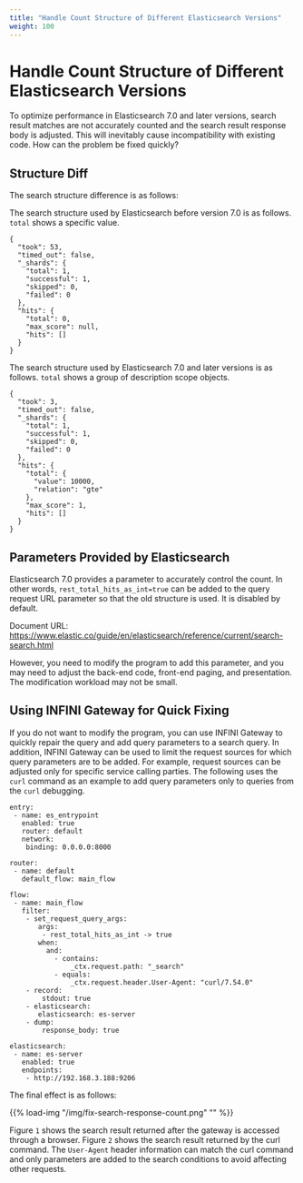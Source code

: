 ```yaml
---
title: "Handle Count Structure of Different Elasticsearch Versions"
weight: 100
---
```


# Handle Count Structure of Different Elasticsearch Versions

To optimize performance in Elasticsearch 7.0 and later versions, search result matches are not accurately counted and the search result response body is adjusted.
This will inevitably cause incompatibility with existing code. How can the problem be fixed quickly?

## Structure Diff

The search structure difference is as follows:

The search structure used by Elasticsearch before version 7.0 is as follows. `total` shows a specific value.

```
{
  "took": 53,
  "timed_out": false,
  "_shards": {
    "total": 1,
    "successful": 1,
    "skipped": 0,
    "failed": 0
  },
  "hits": {
    "total": 0,
    "max_score": null,
    "hits": []
  }
}
```

The search structure used by Elasticsearch 7.0 and later versions is as follows. `total` shows a group of description scope objects.

```
{
  "took": 3,
  "timed_out": false,
  "_shards": {
    "total": 1,
    "successful": 1,
    "skipped": 0,
    "failed": 0
  },
  "hits": {
    "total": {
      "value": 10000,
      "relation": "gte"
    },
    "max_score": 1,
    "hits": []
  }
}
```

## Parameters Provided by Elasticsearch

Elasticsearch 7.0 provides a parameter to accurately control the count. In other words, `rest_total_hits_as_int=true` can be added to the query request URL parameter so that the old structure is used. It is disabled by default.

Document URL: https://www.elastic.co/guide/en/elasticsearch/reference/current/search-search.html

However, you need to modify the program to add this parameter, and you may need to adjust the back-end code, front-end paging, and presentation. The modification workload may not be small.

## Using INFINI Gateway for Quick Fixing

If you do not want to modify the program, you can use INFINI Gateway to quickly repair the query and add query parameters to a search query.
In addition, INFINI Gateway can be used to limit the request sources for which query parameters are to be added. For example, request sources can be adjusted only for specific service calling parties. The following uses the `curl` command as an example to add query parameters only to queries from the `curl` debugging.

```
entry:
 - name: es_entrypoint
   enabled: true
   router: default
   network:
    binding: 0.0.0.0:8000

router:
 - name: default
   default_flow: main_flow

flow:
 - name: main_flow
   filter:
    - set_request_query_args:
       args:
        - rest_total_hits_as_int -> true
       when:
         and:
           - contains:
               _ctx.request.path: "_search"
           - equals:
               _ctx.request.header.User-Agent: "curl/7.54.0"
    - record:
        stdout: true
    - elasticsearch:
       elasticsearch: es-server
    - dump:
        response_body: true

elasticsearch:
 - name: es-server
   enabled: true
   endpoints:
    - http://192.168.3.188:9206

```

The final effect is as follows:

{{% load-img "/img/fix-search-response-count.png" "" %}}

Figure `1` shows the search result returned after the gateway is accessed through a browser. Figure `2` shows the search result returned by the curl command. The `User-Agent` header information can match the curl command and only parameters are added to the search conditions to avoid affecting other requests.
